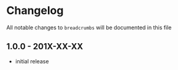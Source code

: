 # Changelog

All notable changes to `breadcrumbs` will be documented in this file

## 1.0.0 - 201X-XX-XX

- initial release
